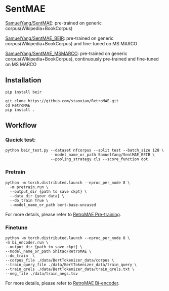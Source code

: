 # SentMAE

[SamuelYang/SentMAE](https://huggingface.co/SamuelYang/SentMAE): pre-trained on generic corpus(Wikipedia+BookCorpus)

[SamuelYang/SentMAE_BEIR](https://huggingface.co/SamuelYang/SentMAE_BEIR): pre-trained on generic corpus(Wikipedia+BookCorpus) and fine-tuned on MS MARCO

[SamuelYang/SentMAE_MSMARCO](https://huggingface.co/SamuelYang/SentMAE_MSMARCO): pre-trained on generic corpus(Wikipedia+BookCorpus), continuously pre-trained and fine-tuned on MS MARCO

## Installation


```
pip install beir

git clone https://github.com/staoxiao/RetroMAE.git
cd RetroMAE
pip install .
```

## Workflow

### Qucick test:

```
python beir_test.py --dataset nfcorpus --split test --batch_size 128 \
                    --model_name_or_path SamuelYang/SentMAE_BEIR \
                    --pooling_strategy cls --score_function dot
```

### Pretrain
```
python -m torch.distributed.launch --nproc_per_node 8 \
  -m pretrain.run \
  --output_dir {path to save ckpt} \
  --data_dir {your data} \
  --do_train True \
  --model_name_or_path bert-base-uncased 
```
For more details, please refer to [RetroMAE Pre-training](https://github.com/staoxiao/RetroMAE/blob/master/examples/pretrain/README.md).

### Finetune
```
python -m torch.distributed.launch --nproc_per_node 8 \
-m bi_encoder.run \
--output_dir {path to save ckpt} \
--model_name_or_path Shitao/RetroMAE \
--do_train  \
--corpus_file ./data/BertTokenizer_data/corpus \
--train_query_file ./data/BertTokenizer_data/train_query \
--train_qrels ./data/BertTokenizer_data/train_qrels.txt \
--neg_file ./data/train_negs.tsv 
```
For more details, please refer to [RetroMAE Bi-encoder](https://github.com/staoxiao/RetroMAE/blob/master/examples/msmarco/README.md).
